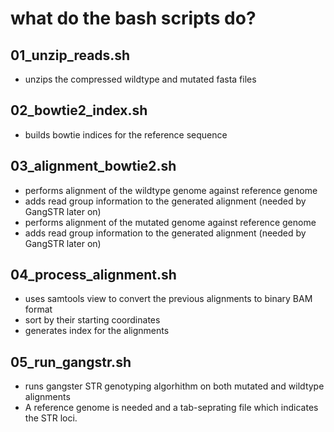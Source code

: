 # what do the bash scripts do?

## 01_unzip_reads.sh
- unzips the compressed wildtype and mutated fasta files

## 02_bowtie2_index.sh
- builds bowtie indices for the reference sequence

## 03_alignment_bowtie2.sh
-	performs alignment of the wildtype genome against reference genome
-	adds read group information to the generated alignment (needed by GangSTR later on)
-	performs alignment of the mutated genome against reference genome
-	adds read group information to the generated alignment (needed by GangSTR later on)

## 04_process_alignment.sh
-	uses samtools view to convert the previous alignments to binary BAM format
-	sort by their starting coordinates 
-	generates index for the alignments

## 05_run_gangstr.sh
-	runs gangster STR genotyping algorhithm on both mutated and wildtype alignments
-	A reference genome is needed and a tab-seprating file which indicates the STR loci.
